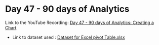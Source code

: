 # Day 47 - 90 days of Analytics



Link to the YouTube Recording:
  [Day 47 - 90 days of Analytics: Creating a Chart](https://youtu.be/bHxxv6VCF3M)

  - Link to dataset used : [Dataset for Excel pivot Table.xlsx](https://github.com/Bandolo/90DaysOfAnalytics/blob/master/2023/Resources/Day%2022/Dataset%20for%20Excel%20pivot%20Table.xlsx)
